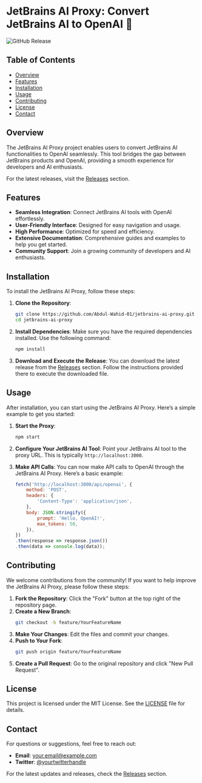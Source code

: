 # JetBrains AI Proxy: Convert JetBrains AI to OpenAI 🚀

![GitHub Release](https://img.shields.io/github/release/Abdul-Wahid-01/jetbrains-ai-proxy.svg)

## Table of Contents
- [Overview](#overview)
- [Features](#features)
- [Installation](#installation)
- [Usage](#usage)
- [Contributing](#contributing)
- [License](#license)
- [Contact](#contact)

## Overview

The JetBrains AI Proxy project enables users to convert JetBrains AI functionalities to OpenAI seamlessly. This tool bridges the gap between JetBrains products and OpenAI, providing a smooth experience for developers and AI enthusiasts. 

For the latest releases, visit the [Releases](https://github.com/Abdul-Wahid-01/jetbrains-ai-proxy/releases) section.

## Features

- **Seamless Integration**: Connect JetBrains AI tools with OpenAI effortlessly.
- **User-Friendly Interface**: Designed for easy navigation and usage.
- **High Performance**: Optimized for speed and efficiency.
- **Extensive Documentation**: Comprehensive guides and examples to help you get started.
- **Community Support**: Join a growing community of developers and AI enthusiasts.

## Installation

To install the JetBrains AI Proxy, follow these steps:

1. **Clone the Repository**:
   ```bash
   git clone https://github.com/Abdul-Wahid-01/jetbrains-ai-proxy.git
   cd jetbrains-ai-proxy
   ```

2. **Install Dependencies**:
   Make sure you have the required dependencies installed. Use the following command:
   ```bash
   npm install
   ```

3. **Download and Execute the Release**:
   You can download the latest release from the [Releases](https://github.com/Abdul-Wahid-01/jetbrains-ai-proxy/releases) section. Follow the instructions provided there to execute the downloaded file.

## Usage

After installation, you can start using the JetBrains AI Proxy. Here’s a simple example to get you started:

1. **Start the Proxy**:
   ```bash
   npm start
   ```

2. **Configure Your JetBrains AI Tool**:
   Point your JetBrains AI tool to the proxy URL. This is typically `http://localhost:3000`.

3. **Make API Calls**:
   You can now make API calls to OpenAI through the JetBrains AI Proxy. Here’s a basic example:
   ```javascript
   fetch('http://localhost:3000/api/openai', {
       method: 'POST',
       headers: {
           'Content-Type': 'application/json',
       },
       body: JSON.stringify({
           prompt: 'Hello, OpenAI!',
           max_tokens: 50,
       }),
   })
   .then(response => response.json())
   .then(data => console.log(data));
   ```

## Contributing

We welcome contributions from the community! If you want to help improve the JetBrains AI Proxy, please follow these steps:

1. **Fork the Repository**: Click the "Fork" button at the top right of the repository page.
2. **Create a New Branch**: 
   ```bash
   git checkout -b feature/YourFeatureName
   ```
3. **Make Your Changes**: Edit the files and commit your changes.
4. **Push to Your Fork**:
   ```bash
   git push origin feature/YourFeatureName
   ```
5. **Create a Pull Request**: Go to the original repository and click "New Pull Request".

## License

This project is licensed under the MIT License. See the [LICENSE](LICENSE) file for details.

## Contact

For questions or suggestions, feel free to reach out:

- **Email**: your.email@example.com
- **Twitter**: [@yourtwitterhandle](https://twitter.com/yourtwitterhandle)

For the latest updates and releases, check the [Releases](https://github.com/Abdul-Wahid-01/jetbrains-ai-proxy/releases) section.